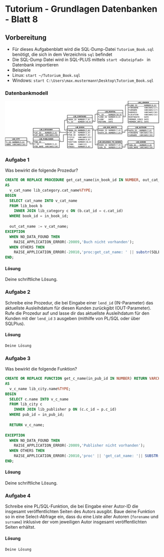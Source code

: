 # Tutorium - Grundlagen Datenbanken - Blatt 8

## Vorbereitung

* Für dieses Aufgabenblatt wird die SQL-Dump-Datei ```Tutorium_Book.sql``` benötigt, die sich in dem Verzeichnis ```sql``` befindet
* Die SQL-Dump Datei wird in SQL-PLUS mittels ```start <Dateipfad> ```  in Datenbank   importieren
* Beispiele
*  Linux: ```start ~/Tutorium_Book.sql```
*  Windows: ```start C:\Users\max.mustermann\Desktop\Tutorium_Book.sql```

### Datenbankmodell
![Datenbankmodell](./img/Schema_mit_Beziehungen.png)

### Aufgabe 1
Was bewirkt die folgende Prozedur?

```sql
CREATE OR REPLACE PROCEDURE get_cat_name(in_book_id IN NUMBER, out_cat_name OUT VARCHAR2)
AS
  v_cat_name lib_category.cat_name%TYPE;
BEGIN
  SELECT cat_name INTO v_cat_name
  FROM lib_book b
    INNER JOIN lib_category c ON (b.cat_id = c.cat_id)
  WHERE book_id = in_book_id;

  out_cat_name := v_cat_name;
EXCEPTION
  WHEN NO_DATA_FOUND THEN
    RAISE_APPLICATION_ERROR(-20009,'Buch nicht vorhanden');
  WHEN OTHERS THEN
    RAISE_APPLICATION_ERROR(-20010,'proc:get_cat_name: ' || substr(SQLERRM,1,80));
END;
```

#### Lösung
Deine schriftliche Lösung.


### Aufgabe 2
Schreibe eine Prozedur, die bei Eingabe einer `lend_id` (IN-Parameter) das aktuellste Ausleihdatum für diesen Kunden zurückgibt (OUT-Parameter). Rufe die Prozedur auf und lasse dir das aktuellste Ausleihdatum für den Kunden mit der `lend_id` `3` ausgeben (mithilfe von PL/SQL oder über SQLPlus).

#### Lösung
```sql
Deine Lösung
```

### Aufgabe 3
Was bewirkt die folgende Funktion?

```sql
CREATE OR REPLACE FUNCTION get_c_name(in_pub_id IN NUMBER) RETURN VARCHAR2
AS
  v_c_name lib_city.name%TYPE;
BEGIN
  SELECT c.name INTO v_c_name
  FROM lib_city c
    INNER JOIN lib_publisher p ON (c.c_id = p.c_id)
  WHERE pub_id = in_pub_id;

  RETURN v_c_name;

EXCEPTION
  WHEN NO_DATA_FOUND THEN
    RAISE_APPLICATION_ERROR(-20009,'Publisher nicht vorhanden');
  WHEN OTHERS THEN
    RAISE_APPLICATION_ERROR(-20010,'proc' || 'get_cat_name: '|| SUBSTR(SQLERRM,1,80));
END;
```

#### Lösung
Deine schriftliche Lösung.


### Aufgabe 4
Schreibe eine PL/SQL-Funktion, die bei Eingabe einer Autor-ID die insgesamt veröffentlichten Seiten des Autors ausgibt. Baue deine Funktion so in eine Select-Abfrage ein, dass du eine Liste aller Autoren (`forename` und `surname`) inklusive der vom jeweiligen Autor insgesamt veröffentlichten Seiten erhältst.

#### Lösung
```sql
Deine Lösung
```
